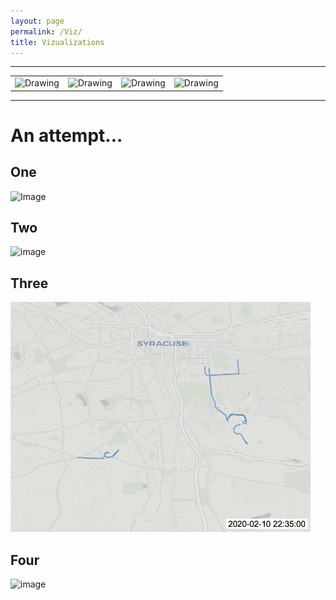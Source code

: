 ```yaml
---
layout: page
permalink: /Viz/
title: Vizualizations
---
```


---
<table><tr>

<td> <img src="https://github.com/MatthewRGonzalez/AotC/blob/master/images/Screen%20Shot%202021-03-09%20at%2010.07.43%20AM.png?raw=true" alt="Drawing" style="width: 250px;"/> </td>
<td> <img src="https://user-images.githubusercontent.com/48069432/112761510-a71fa700-8fc9-11eb-98a6-0fcf8db11097.png" alt="Drawing" style="width: 250px;"/> </td>
<td> <img src="https://user-images.githubusercontent.com/48069432/112761510-a71fa700-8fc9-11eb-98a6-0fcf8db11097.png" alt="Drawing" style="width: 250px;"/> </td>
<td> <img src="https://user-images.githubusercontent.com/48069432/112761510-a71fa700-8fc9-11eb-98a6-0fcf8db11097.png" alt="Drawing" style="width: 250px;"/> </td>

</tr></table>

---

# An attempt... 
## One
![Image](https://github.com/MatthewRGonzalez/AotC/blob/master/images/Screen%20Shot%202021-03-09%20at%2010.07.43%20AM.png?raw=true)

## Two
![image](https://user-images.githubusercontent.com/48069432/112761510-a71fa700-8fc9-11eb-98a6-0fcf8db11097.png)

## Three
![image](https://github.com/mrgonzal-SU/Visualizations/blob/master/centro_bus_vis.gif?raw=true)

## Four
![image](https://camo.githubusercontent.com/76e7b4a5a22d42193a0a24d345260643b808f39a/68747470733a2f2f6769746875622e636f6d2f6d72676f6e7a616c2d53552f56697375616c697a6174696f6e732f626c6f622f6d61737465722f666c6f7765722e6769663f7261773d74727565)
